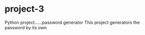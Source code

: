 # project-3
Python project......password generator 
This project generators the password by its own
